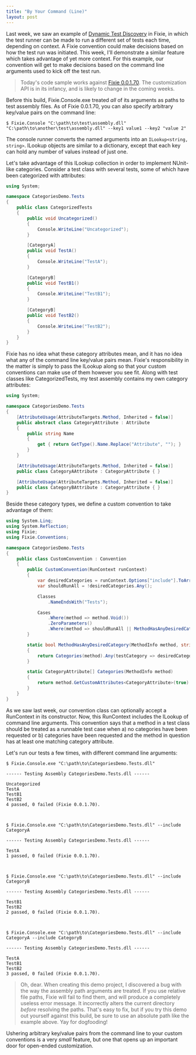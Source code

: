 ```yaml
---
title: "By Your Command (Line)"
layout: post
---
```



Last week, we saw an example of <a href="http://patrick.lioi.net/2013/07/05/dynamic-test-discovery/">Dynamic Test Discovery</a> in Fixie, in which the test runner can be made to run a different set of tests each time, depending on context. A Fixie convention could make decisions based on how the test run was initiated. This week, I'll demonstrate a similar feature which takes advantage of yet more context.  For this example, our convention will get to make decisions based on the command line arguments used to kick off the test run.

> Today's code sample works against <a href="http://nuget.org/packages/Fixie/0.0.1.70">Fixie 0.0.1.70</a>. The customization API is in its infancy, and is likely to change in the coming weeks.

Before this build, Fixie.Console.exe treated *all* of its arguments as paths to test assembly files. As of Fixie 0.0.1.70, you can also specify arbitrary key/value pairs on the command line:

```
$ Fixie.Console "C:\path\to\test\assembly.dll" "C:\path\to\another\test\assembly.dll" --key1 value1 --key2 "value 2"
```

The console runner converts the named arguments into an `ILookup<string, string>`.  ILookup objects are similar to a dictionary, except that each key can hold any number of values instead of just one.

Let's take advantage of this ILookup collection in order to implement NUnit-like categories. Consider a test class with several tests, some of which have been categorized with attributes:

```cs
using System;

namespace CategoriesDemo.Tests
{
    public class CategorizedTests
    {
        public void Uncategorized()
        {
            Console.WriteLine("Uncategorized");
        }

        [CategoryA]
        public void TestA()
        {
            Console.WriteLine("TestA");
        }

        [CategoryB]
        public void TestB1()
        {
            Console.WriteLine("TestB1");
        }

        [CategoryB]
        public void TestB2()
        {
            Console.WriteLine("TestB2");
        }
    }
}
```

Fixie has no idea what these category attributes mean, and it has no idea what any of the command line key/value pairs mean. Fixie's responsibility in the matter is simply to pass the ILookup along so that your custom conventions can make use of them however you see fit. Along with test classes like CategorizedTests, my test assembly contains my own category attributes:

```cs
using System;

namespace CategoriesDemo.Tests
{
    [AttributeUsage(AttributeTargets.Method, Inherited = false)]
    public abstract class CategoryAttribute : Attribute
    {
        public string Name
        {
            get { return GetType().Name.Replace("Attribute", ""); }
        }
    }

    [AttributeUsage(AttributeTargets.Method, Inherited = false)]
    public class CategoryAAttribute : CategoryAttribute { }

    [AttributeUsage(AttributeTargets.Method, Inherited = false)]
    public class CategoryBAttribute : CategoryAttribute { }
}
```

Beside these category types, we define a custom convention to take advantage of them:

```cs
using System.Linq;
using System.Reflection;
using Fixie;
using Fixie.Conventions;

namespace CategoriesDemo.Tests
{
    public class CustomConvention : Convention
    {
        public CustomConvention(RunContext runContext)
        {
            var desiredCategories = runContext.Options["include"].ToArray();
            var shouldRunAll = !desiredCategories.Any();

            Classes
                .NameEndsWith("Tests");

            Cases
                .Where(method => method.Void())
                .ZeroParameters()
                .Where(method => shouldRunAll || MethodHasAnyDesiredCategory(method, desiredCategories));
        }

        static bool MethodHasAnyDesiredCategory(MethodInfo method, string[] desiredCategories)
        {
            return Categories(method).Any(testCategory => desiredCategories.Contains(testCategory.Name));
        }

        static CategoryAttribute[] Categories(MethodInfo method)
        {
            return method.GetCustomAttributes<CategoryAttribute>(true).ToArray();
        }
    }
}
```

As we saw last week, our convention class can optionally accept a RunContext in its constructor. Now, this RunContext includes the ILookup of command line arguments. This convention says that a method in a test class should be treated as a runnable test case when a) no categories have been requested or b) categories have been requested and the method in question has at least one matching category attribute.

Let's run our tests a few times, with different command line arguments:

```
$ Fixie.Console.exe "C:\path\to\CategoriesDemo.Tests.dll"

------ Testing Assembly CategoriesDemo.Tests.dll ------

Uncategorized
TestA
TestB1
TestB2
4 passed, 0 failed (Fixie 0.0.1.70).



$ Fixie.Console.exe "C:\path\to\CategoriesDemo.Tests.dll" --include CategoryA 

------ Testing Assembly CategoriesDemo.Tests.dll ------

TestA
1 passed, 0 failed (Fixie 0.0.1.70).



$ Fixie.Console.exe "C:\path\to\CategoriesDemo.Tests.dll" --include CategoryB 

------ Testing Assembly CategoriesDemo.Tests.dll ------

TestB1
TestB2
2 passed, 0 failed (Fixie 0.0.1.70).



$ Fixie.Console.exe "C:\path\to\CategoriesDemo.Tests.dll" --include CategoryA --include CategoryB 

------ Testing Assembly CategoriesDemo.Tests.dll ------

TestA
TestB1
TestB2
3 passed, 0 failed (Fixie 0.0.1.70).
```

> Oh, dear. When creating this demo project, I discovered a bug with the way the assembly path arguments are treated. If you use relative file paths, Fixie will fail to find them, and will produce a completely useless error message. It incorrectly alters the current directory *before* resolving the paths. That's easy to fix, but if you try this demo out yourself against this build, be sure to use an absolute path like the example above. Yay for dogfooding!

Ushering arbitrary key/value pairs from the command line to your custom conventions is a very *small* feature, but one that opens up an important door for open-ended customization.
